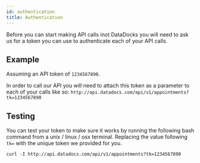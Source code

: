 ```yaml
---
id: authentication
title: Authentication
---
```


Before you can start making API calls inot DataDocks you will need to ask us for a token you can use to authenticate each of your API calls.

## Example

Assuming an API token of `1234567890`.

In order to call our API you will need to attach this token as a parameter to each of your calls like so:
`http://api.datadocs.com/api/v1/appointments?tk=1234567890`

## Testing

You can test your token to make sure it works by running the following bash command from a unix / linux / osx terminal. Replacing the value following `tk=` with the unique token we provided for you.

```
curl -I http://api.datadocs.com/api/v1/appointments?tk=1234567890
```
